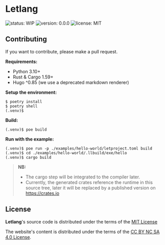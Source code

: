 # Letlang

![status: WIP](https://img.shields.io/badge/status-WIP-red)
![version: 0.0.0](https://img.shields.io/badge/version-v0.0.0-brightgreen)
![license: MIT](https://img.shields.io/badge/license-MIT-blue)

## Contributing

If you want to contribute, please make a pull request.

**Requirements:**

 - Python 3.10+
 - Rust & Cargo 1.59+
 - Hugo ^0.85 (we use a deprecated markdown renderer)

**Setup the environment:**

```
$ poetry install
$ poetry shell
(.venv)$
```

**Build:**

```
(.venv)$ poe build
```

**Run with the example:**

```
(.venv)$ poe run -p ./examples/hello-world/letproject.toml build
(.venv)$ cd ./examples/hello-world/.llbuild/exe/hello
(.venv)$ cargo build
```

> **NB:**
>  - The cargo step will be integrated to the compiler later.
>  - Currently, the generated crates reference the runtime in this source tree,
>    later it will be replaced by a published version on https://crates.io

## License

**Letlang**'s source code is distributed under the terms of the
[MIT License](./LICENSE.txt)

The website's content is distributed under the terms of the
[CC BY NC SA 4.0 License](./www/LICENSE.txt).
